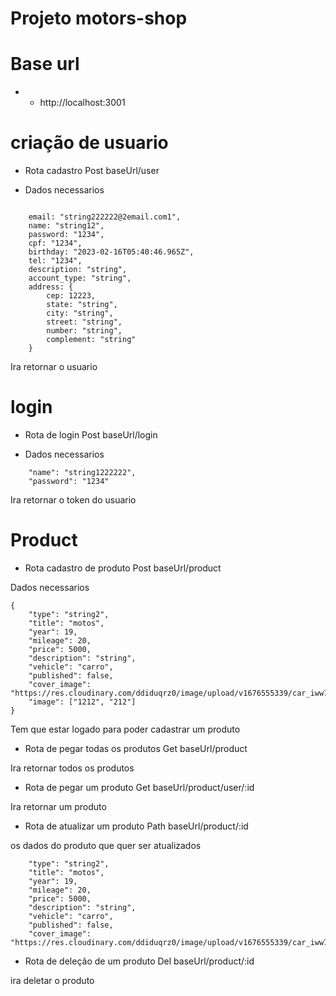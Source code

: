 # Projeto motors-shop

# Base url

- - http://localhost:3001

# criação de usuario

- Rota cadastro Post baseUrl/user

- Dados necessarios

```

    email: "string222222@2email.com1",
    name: "string12",
    password: "1234",
    cpf: "1234",
    birthday: "2023-02-16T05:40:46.965Z",
    tel: "1234",
    description: "string",
    account_type: "string",
    address: {
        cep: 12223,
        state: "string",
        city: "string",
        street: "string",
        number: "string",
        complement: "string"
    }

```

Ira retornar o usuario

# login

- Rota de login Post baseUrl/login

- Dados necessarios

```
    "name": "string1222222",
	"password": "1234"
```

Ira retornar o token do usuario

# Product

- Rota cadastro de produto Post baseUrl/product

Dados necessarios

```
{
	"type": "string2",
	"title": "motos",
	"year": 19,
	"mileage": 20,
	"price": 5000,
	"description": "string",
	"vehicle": "carro",
	"published": false,
	"cover_image": "https://res.cloudinary.com/ddiduqrz0/image/upload/v1676555339/car_iww7cp.png",
	"image": ["1212", "212"]
}
```

Tem que estar logado para poder cadastrar um produto

- Rota de pegar todas os produtos Get baseUrl/product

Ira retornar todos os produtos

- Rota de pegar um produto Get baseUrl/product/user/:id

Ira retornar um produto

- Rota de atualizar um produto Path baseUrl/product/:id

os dados do produto que quer ser atualizados

```
	"type": "string2",
	"title": "motos",
	"year": 19,
	"mileage": 20,
	"price": 5000,
	"description": "string",
	"vehicle": "carro",
	"published": false,
	"cover_image": "https://res.cloudinary.com/ddiduqrz0/image/upload/v1676555339/car_iww7cp.png",
```

- Rota de deleção de um produto Del baseUrl/product/:id

ira deletar o produto
